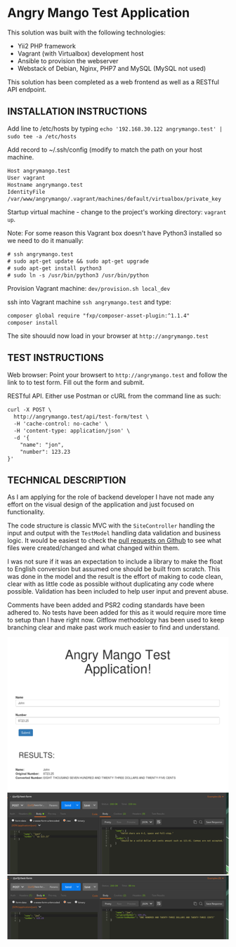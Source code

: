 Angry Mango Test Application
===============================

This solution was built with the following technologies:
- Yii2 PHP framework
- Vagrant (with Virtualbox) development host
- Ansible to provision the webserver
- Webstack of Debian, Nginx, PHP7 and MySQL (MySQL not used)

This solution has been completed as a web frontend as well as a RESTful API endpoint.


INSTALLATION INSTRUCTIONS
-------------------

Add line to /etc/hosts by typing
`echo '192.168.30.122 angrymango.test' | sudo tee -a /etc/hosts`

Add record to ~/.ssh/config (modify to match the path on your host machine.
~~~
Host angrymango.test
User vagrant
Hostname angrymango.test
IdentityFile /var/www/angrymango/.vagrant/machines/default/virtualbox/private_key
~~~

Startup virtual machine - change to the project's working directory: `vagrant up`.

Note: For some reason this Vagrant box doesn't have Python3 installed so we need to do it manually:
```
# ssh angrymango.test
# sudo apt-get update && sudo apt-get upgrade
# sudo apt-get install python3
# sudo ln -s /usr/bin/python3 /usr/bin/python
```

Provision Vagrant machine: `dev/provision.sh local_dev`

ssh into Vagrant machine `ssh angrymango.test` and type:
~~~
composer global require "fxp/composer-asset-plugin:^1.1.4"
composer install
~~~

The site shouuld now load in your browser at `http://angrymango.test`


TEST INSTRUCTIONS
-------------------

Web browser: Point your browsert to `http://angrymango.test` and follow the link to to test form. Fill out the form and submit.

RESTful API. Either use Postman or cURL from the command line as such:
```
curl -X POST \
  http://angrymango.test/api/test-form/test \
  -H 'cache-control: no-cache' \
  -H 'content-type: application/json' \
  -d '{
	"name": "jon",
	"number": 123.23
}'
```


TECHNICAL DESCRIPTION
----------------------
As I am applying for the role of backend developer I have not made any effort on the visual design of the application and just focused on functionality.

The code structure is classic MVC with the `SiteController` handling the input and output with the `TestModel` handling data validation and business logic. It would be easiest to check the [pull requests on Github](https://github.com/doublehops/angrymango-test/pulls?q=is%3Apr+is%3Aclosed) to see what files were created/changed and what changed within them. 

I was not sure if it was an expectation to include a library to make the float to English conversion but assumed one should be built from scratch. This was done in the model and the result is the effort of making to code clean, clear with as little code as possible without duplicating any code where possible. Validation has been included to help user input and prevent abuse. 

Comments have been added and PSR2 coding standards have been adhered to. No tests have been added for this as it would require more time to setup than I have right now. Gitflow methodology has been used to keep branching clear and make past work much easier to find and understand.

<img src="images/AngryMangoTest.png" alt="Example of page" />
<img src="images/AngryMangoTest-API-failure.png" alt="Example of page" />
<img src="images/AngryMangoTest-API-success.png" alt="Example of page" />
